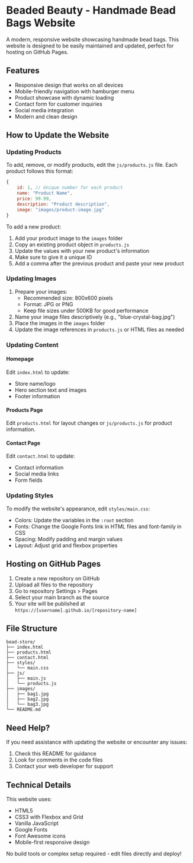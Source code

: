 # Beaded Beauty - Handmade Bead Bags Website

A modern, responsive website showcasing handmade bead bags. This website is designed to be easily maintained and updated, perfect for hosting on GitHub Pages.

## Features

- Responsive design that works on all devices
- Mobile-friendly navigation with hamburger menu
- Product showcase with dynamic loading
- Contact form for customer inquiries
- Social media integration
- Modern and clean design

## How to Update the Website

### Updating Products

To add, remove, or modify products, edit the `js/products.js` file. Each product follows this format:

```javascript
{
    id: 1, // Unique number for each product
    name: "Product Name",
    price: 99.99,
    description: "Product description",
    image: "images/product-image.jpg"
}
```

To add a new product:
1. Add your product image to the `images` folder
2. Copy an existing product object in `products.js`
3. Update the values with your new product's information
4. Make sure to give it a unique ID
5. Add a comma after the previous product and paste your new product

### Updating Images

1. Prepare your images:
   - Recommended size: 800x600 pixels
   - Format: JPG or PNG
   - Keep file sizes under 500KB for good performance
2. Name your image files descriptively (e.g., "blue-crystal-bag.jpg")
3. Place the images in the `images` folder
4. Update the image references in `products.js` or HTML files as needed

### Updating Content

#### Homepage
Edit `index.html` to update:
- Store name/logo
- Hero section text and images
- Footer information

#### Products Page
Edit `products.html` for layout changes or `js/products.js` for product information.

#### Contact Page
Edit `contact.html` to update:
- Contact information
- Social media links
- Form fields

### Updating Styles

To modify the website's appearance, edit `styles/main.css`:
- Colors: Update the variables in the `:root` section
- Fonts: Change the Google Fonts link in HTML files and font-family in CSS
- Spacing: Modify padding and margin values
- Layout: Adjust grid and flexbox properties

## Hosting on GitHub Pages

1. Create a new repository on GitHub
2. Upload all files to the repository
3. Go to repository Settings > Pages
4. Select your main branch as the source
5. Your site will be published at `https://[username].github.io/[repository-name]`

## File Structure

```
bead-store/
├── index.html
├── products.html
├── contact.html
├── styles/
│   └── main.css
├── js/
│   ├── main.js
│   └── products.js
├── images/
│   ├── bag1.jpg
│   ├── bag2.jpg
│   └── bag3.jpg
└── README.md
```

## Need Help?

If you need assistance with updating the website or encounter any issues:
1. Check this README for guidance
2. Look for comments in the code files
3. Contact your web developer for support

## Technical Details

This website uses:
- HTML5
- CSS3 with Flexbox and Grid
- Vanilla JavaScript
- Google Fonts
- Font Awesome icons
- Mobile-first responsive design

No build tools or complex setup required - edit files directly and deploy! 
